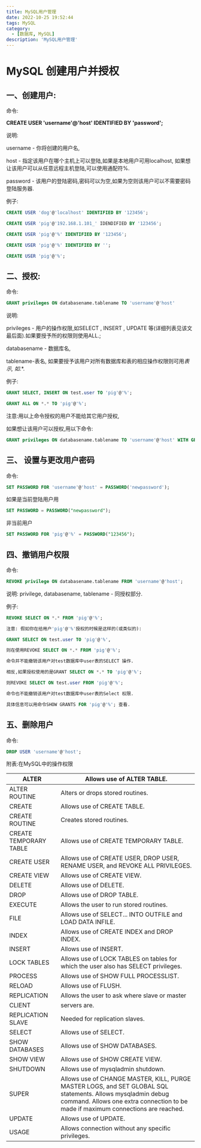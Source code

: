 ```yaml
---
title: MySQL用户管理
date: 2022-10-25 19:52:44
tags: MySQL
category: 
  - [数据库, MySQL]
description: 'MySQL用户管理'
---
```




# MySQL 创建用户并授权

##  一、创建用户:

命令:

**CREATE USER 'username'@'host' IDENTIFIED BY 'password';** 

 

说明:

username - 你将创建的用户名,

host - 指定该用户在哪个主机上可以登陆,如果是本地用户可用localhost, 如果想让该用户可以从任意远程主机登陆,可以使用通配符%. 

password - 该用户的登陆密码,密码可以为空,如果为空则该用户可以不需要密码登陆服务器. 

例子: 

```sql
CREATE USER 'dog'@'localhost' IDENTIFIED BY '123456'; 

CREATE USER 'pig'@'192.168.1.101_' IDENDIFIED BY '123456'; 

CREATE USER 'pig'@'%' IDENTIFIED BY '123456'; 

CREATE USER 'pig'@'%' IDENTIFIED BY ''; 

CREATE USER 'pig'@'%'; 
```



## 二、授权:

命令:

```sql
GRANT privileges ON databasename.tablename TO 'username'@'host'
```

说明: 

privileges - 用户的操作权限,如SELECT , INSERT , UPDATE 等(详细列表见该文最后面).如果要授予所的权限则使用ALL.;

databasename - 数据库名,

tablename-表名, 如果要授予该用户对所有数据库和表的相应操作权限则可用*表示, 如*.*. 

例子: 

```sql
GRANT SELECT, INSERT ON test.user TO 'pig'@'%'; 

GRANT ALL ON *.* TO 'pig'@'%'; 

```

注意:用以上命令授权的用户不能给其它用户授权,

如果想让该用户可以授权,用以下命令: 

```sql
GRANT privileges ON databasename.tablename TO 'username'@'host' WITH GRANT OPTION;
```



## 三、 设置与更改用户密码 

命令:

```sql
SET PASSWORD FOR 'username'@'host' = PASSWORD('newpassword');
```

如果是当前登陆用户用

```sql
SET PASSWORD = PASSWORD("newpassword"); 
```

非当前用户

```sql
SET PASSWORD FOR 'pig'@'%' = PASSWORD("123456"); 
```



## 四、撤销用户权限 

命令: 

```sql
REVOKE privilege ON databasename.tablename FROM 'username'@'host';
```

说明: privilege, databasename, tablename - 同授权部分. 

例子: 

```sql
REVOKE SELECT ON *.* FROM 'pig'@'%'; 

注意: 假如你在给用户'pig'@'%'授权的时候是这样的(或类似的):

GRANT SELECT ON test.user TO 'pig'@'%',

则在使用REVOKE SELECT ON *.* FROM 'pig'@'%';

命令并不能撤销该用户对test数据库中user表的SELECT 操作.

相反,如果授权使用的是GRANT SELECT ON *.* TO 'pig'@'%';

则REVOKE SELECT ON test.user FROM 'pig'@'%';

命令也不能撤销该用户对test数据库中user表的Select 权限. 

具体信息可以用命令SHOW GRANTS FOR 'pig'@'%'; 查看. 
```



## 五、删除用户 

命令: 

```sql
DROP USER 'username'@'host';
```



附表:在MySQL中的操作权限 

| ALTER                   | Allows use  of ALTER TABLE.                                  |
| ----------------------- | ------------------------------------------------------------ |
| ALTER ROUTINE           | Alters or drops  stored routines.                            |
| CREATE                  | Allows use  of CREATE TABLE.                                 |
| CREATE ROUTINE          | Creates stored  routines.                                    |
| CREATE TEMPORARY  TABLE | Allows use  of CREATE TEMPORARY TABLE.                       |
| CREATE USER             | Allows use  of CREATE USER, DROP USER, RENAME USER, and REVOKE ALL PRIVILEGES. |
| CREATE VIEW             | Allows use  of CREATE VIEW.                                  |
| DELETE                  | Allows use  of DELETE.                                       |
| DROP                    | Allows use  of DROP TABLE.                                   |
| EXECUTE                 | Allows the user  to run stored routines.                     |
| FILE                    | Allows use  of SELECT... INTO OUTFILE and LOAD DATA INFILE.  |
| INDEX                   | Allows use  of CREATE INDEX and DROP INDEX.                  |
| INSERT                  | Allows use  of INSERT.                                       |
| LOCK TABLES             | Allows use  of LOCK TABLES on tables for which the user also  has SELECT privileges. |
| PROCESS                 | Allows use  of SHOW FULL PROCESSLIST.                        |
| RELOAD                  | Allows use  of FLUSH.                                        |
| REPLICATION             | Allows the user  to ask where slave or master                |
| CLIENT                  | servers are.                                                 |
| REPLICATION  SLAVE      | Needed for  replication slaves.                              |
| SELECT                  | Allows use  of SELECT.                                       |
| SHOW DATABASES          | Allows use  of SHOW DATABASES.                               |
| SHOW VIEW               | Allows use  of SHOW CREATE VIEW.                             |
| SHUTDOWN                | Allows use  of mysqladmin shutdown.                          |
| SUPER                   | Allows use  of CHANGE MASTER, KILL, PURGE MASTER LOGS, and SET  GLOBAL SQL statements. Allows mysqladmin debug command. Allows  one extra connection to be made if maximum connections are reached. |
| UPDATE                  | Allows use  of UPDATE.                                       |
| USAGE                   | Allows connection  without any specific privileges.          |